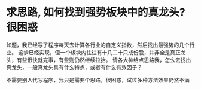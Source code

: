 # 求思路, 如何找到强势板块中的真龙头? 很困惑

如题，我已经写了程序每天去计算各行业的自定义指数，然后找出最强势的几个行业。
这步已经实现，但一个板块内往往有十几二十只成份股，并非全是真正龙头，有些很快就完事，有些则仍然继续拉抬。
请各大神给点思路我，怎么去找出真龙头，一般真龙头具有什么特点，或者有什么有效因子？

不需要别人代写程序，我只是需要个思路，很困惑，试过多种方法效果仍然不满